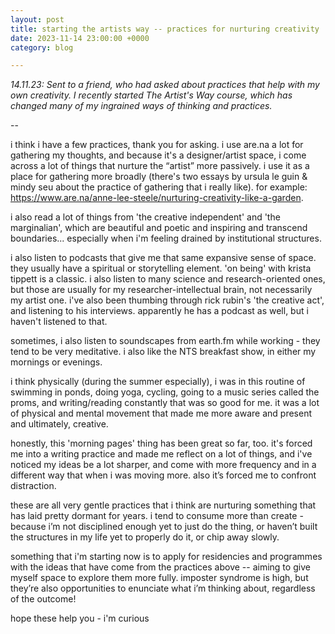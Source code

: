 ```yaml
---
layout: post
title: starting the artists way -- practices for nurturing creativity
date: 2023-11-14 23:00:00 +0000
category: blog

---
```


_14.11.23: Sent to a friend, who had asked about practices that help with my own creativity. I recently started The Artist's Way course, which has changed many of my ingrained ways of thinking and practices._

-- 

i think i have a few practices, thank you for asking. i use are.na a lot for gathering my thoughts, and because it's a designer/artist space, i come across a lot of things that nurture the “artist” more passively. i use it as a place for gathering more broadly (there's two essays by ursula le guin & mindy seu about the practice of gathering that i really like). for example: https://www.are.na/anne-lee-steele/nurturing-creativity-like-a-garden.

i also read a lot of things from 'the creative independent' and 'the marginalian', which are beautiful and poetic and inspiring and transcend boundaries... especially when i'm feeling drained by institutional structures. 

i also listen to podcasts that give me that same expansive sense of space. they usually have a spiritual or storytelling element. 'on being' with krista tippett is a classic. i also listen to many science and research-oriented ones, but those are usually for my researcher-intellectual brain, not necessarily my artist one. i've also been thumbing through rick rubin's 'the creative act', and listening to his interviews. apparently he has a podcast as well, but i haven't listened to that.

sometimes, i also listen to soundscapes from earth.fm while working - they tend to be very meditative. i also like the NTS breakfast show, in either my mornings or evenings.

i think physically (during the summer especially), i was in this routine of swimming in ponds, doing yoga, cycling, going to a music series called the proms, and writing/reading constantly that was so good for me. it was a lot of physical and mental movement that made me more aware and present and ultimately, creative.

honestly, this 'morning pages' thing has been great so far, too. it's forced me into a writing practice and made me reflect on a lot of things, and i've noticed my ideas be a lot sharper, and come with more frequency and in a different way that when i was moving more. also it’s forced me to confront distraction.

these are all very gentle practices that i think are nurturing something that has laid pretty dormant for years. i tend to consume more than create - because i’m not disciplined enough yet to just do the thing, or haven’t built the structures in my life yet to properly do it, or chip away slowly.

something that i'm starting now is to apply for residencies and programmes with the ideas that have come from the practices above -- aiming to give myself space to explore them more fully. imposter syndrome is high, but they’re also opportunities to enunciate what i’m thinking about, regardless of the outcome!

hope these help you - i'm curious 